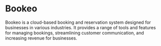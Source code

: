 # Bookeo

Bookeo is a cloud-based booking and reservation system designed for businesses in various industries. It provides a range of tools and features for managing bookings, streamlining customer communication, and increasing revenue for businesses.
